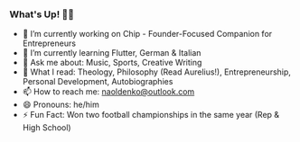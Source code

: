 ### What's Up! ✌🏽
- 🔭 I’m currently working on Chip - Founder-Focused Companion for Entrepreneurs
- 🌱 I’m currently learning Flutter, German & Italian
- 💬 Ask me about: Music, Sports, Creative Writing
- 📖 What I read: Theology, Philosophy (Read Aurelius!), Entrepreneurship, Personal Development, Autobiographies
- 📫 How to reach me: naoldenko@outlook.com
- 😄 Pronouns: he/him
- ⚡ Fun Fact: Won two football championships in the same year (Rep & High School)
